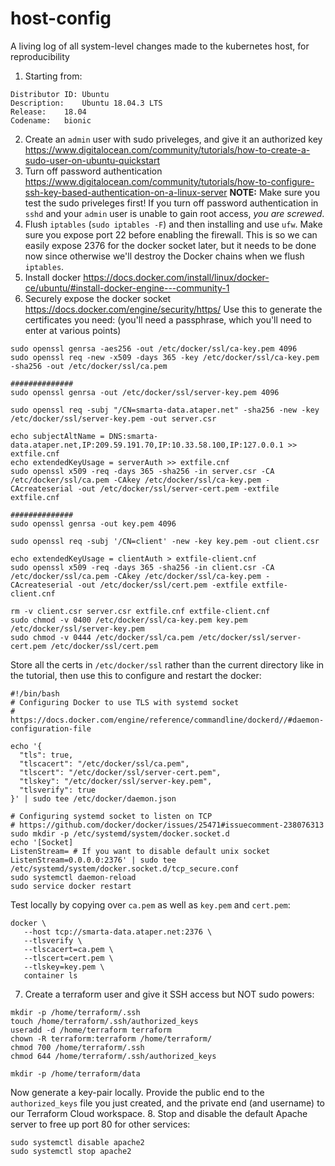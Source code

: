 # host-config
A living log of all system-level changes made to the kubernetes host, for reproducibility

1. Starting from:
```
Distributor ID:	Ubuntu
Description:	Ubuntu 18.04.3 LTS
Release:	18.04
Codename:	bionic
```
2. Create an `admin` user with sudo priveleges, and give it an authorized key
https://www.digitalocean.com/community/tutorials/how-to-create-a-sudo-user-on-ubuntu-quickstart
3. Turn off password authentication
https://www.digitalocean.com/community/tutorials/how-to-configure-ssh-key-based-authentication-on-a-linux-server
**NOTE:** Make sure you test the sudo priveleges first! If you turn off password authentication in `sshd` and your `admin` user is unable to gain root access, _you are screwed_.
4. Flush `iptables` (`sudo iptables -F`) and then installing and use `ufw`. Make sure you expose port 22 before enabling the firewall. This is so we can easily expose 2376 for the docker socket later, but it needs to be done now since otherwise we'll destroy the Docker chains when we flush `iptables`.
5. Install docker
https://docs.docker.com/install/linux/docker-ce/ubuntu/#install-docker-engine---community-1
6. Securely expose the docker socket
https://docs.docker.com/engine/security/https/
Use this to generate the certificates you need: (you'll need a passphrase, which you'll need to enter at various points)
```
sudo openssl genrsa -aes256 -out /etc/docker/ssl/ca-key.pem 4096
sudo openssl req -new -x509 -days 365 -key /etc/docker/ssl/ca-key.pem -sha256 -out /etc/docker/ssl/ca.pem

##############
sudo openssl genrsa -out /etc/docker/ssl/server-key.pem 4096

sudo openssl req -subj "/CN=smarta-data.ataper.net" -sha256 -new -key /etc/docker/ssl/server-key.pem -out server.csr

echo subjectAltName = DNS:smarta-data.ataper.net,IP:209.59.191.70,IP:10.33.58.100,IP:127.0.0.1 >> extfile.cnf
echo extendedKeyUsage = serverAuth >> extfile.cnf
sudo openssl x509 -req -days 365 -sha256 -in server.csr -CA /etc/docker/ssl/ca.pem -CAkey /etc/docker/ssl/ca-key.pem -CAcreateserial -out /etc/docker/ssl/server-cert.pem -extfile extfile.cnf

##############
sudo openssl genrsa -out key.pem 4096

sudo openssl req -subj '/CN=client' -new -key key.pem -out client.csr

echo extendedKeyUsage = clientAuth > extfile-client.cnf
sudo openssl x509 -req -days 365 -sha256 -in client.csr -CA /etc/docker/ssl/ca.pem -CAkey /etc/docker/ssl/ca-key.pem -CAcreateserial -out /etc/docker/ssl/cert.pem -extfile extfile-client.cnf

rm -v client.csr server.csr extfile.cnf extfile-client.cnf
sudo chmod -v 0400 /etc/docker/ssl/ca-key.pem key.pem /etc/docker/ssl/server-key.pem
sudo chmod -v 0444 /etc/docker/ssl/ca.pem /etc/docker/ssl/server-cert.pem /etc/docker/ssl/cert.pem
```
Store all the certs in `/etc/docker/ssl` rather than the current directory like in the tutorial, then use this to configure and restart the docker:
```
#!/bin/bash
# Configuring Docker to use TLS with systemd socket
# https://docs.docker.com/engine/reference/commandline/dockerd//#daemon-configuration-file

echo '{
  "tls": true,
  "tlscacert": "/etc/docker/ssl/ca.pem",
  "tlscert": "/etc/docker/ssl/server-cert.pem",
  "tlskey": "/etc/docker/ssl/server-key.pem",
  "tlsverify": true
}' | sudo tee /etc/docker/daemon.json

# Configuring systemd socket to listen on TCP
# https://github.com/docker/docker/issues/25471#issuecomment-238076313
sudo mkdir -p /etc/systemd/system/docker.socket.d
echo '[Socket]
ListenStream= # If you want to disable default unix socket
ListenStream=0.0.0.0:2376' | sudo tee /etc/systemd/system/docker.socket.d/tcp_secure.conf
sudo systemctl daemon-reload
sudo service docker restart
```
Test locally by copying over `ca.pem` as well as `key.pem` and `cert.pem`:
```
docker \
   --host tcp://smarta-data.ataper.net:2376 \
   --tlsverify \
   --tlscacert=ca.pem \
   --tlscert=cert.pem \
   --tlskey=key.pem \
   container ls
```
7. Create a terraform user and give it SSH access but NOT sudo powers:
```
mkdir -p /home/terraform/.ssh
touch /home/terraform/.ssh/authorized_keys
useradd -d /home/terraform terraform
chown -R terraform:terraform /home/terraform/
chmod 700 /home/terraform/.ssh
chmod 644 /home/terraform/.ssh/authorized_keys

mkdir -p /home/terraform/data
```
Now generate a key-pair locally. Provide the public end to the `authorized_keys` file you just created, and the private end (and username) to our Terraform Cloud workspace.
8. Stop and disable the default Apache server to free up port 80 for other services:
```
sudo systemctl disable apache2
sudo systemctl stop apache2
```

